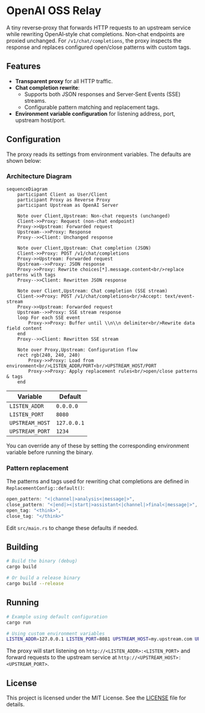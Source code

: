 # OpenAI OSS Relay

A tiny reverse‑proxy that forwards HTTP requests to an upstream service while rewriting OpenAI‑style chat completions. Non‑chat endpoints are proxied unchanged. For `/v1/chat/completions`, the proxy inspects the response and replaces configured open/close patterns with custom tags.

## Features

- **Transparent proxy** for all HTTP traffic.
- **Chat completion rewrite**:
  - Supports both JSON responses and Server‑Sent Events (SSE) streams.
  - Configurable pattern matching and replacement tags.
- **Environment variable configuration** for listening address, port, upstream host/port.

## Configuration

The proxy reads its settings from environment variables. The defaults are shown below:

### Architecture Diagram

```mermaid
sequenceDiagram
    participant Client as User/Client
    participant Proxy as Reverse Proxy
    participant Upstream as OpenAI Server

    Note over Client,Upstream: Non-chat requests (unchanged)
    Client->>Proxy: Request (non-chat endpoint)
    Proxy->>Upstream: Forwarded request
    Upstream-->>Proxy: Response
    Proxy-->>Client: Unchanged response

    Note over Client,Upstream: Chat completion (JSON)
    Client->>Proxy: POST /v1/chat/completions
    Proxy->>Upstream: Forwarded request
    Upstream-->>Proxy: JSON response
    Proxy->>Proxy: Rewrite choices[*].message.content<br/>replace patterns with tags
    Proxy-->>Client: Rewritten JSON response

    Note over Client,Upstream: Chat completion (SSE stream)
    Client->>Proxy: POST /v1/chat/completions<br/>Accept: text/event-stream
    Proxy->>Upstream: Forwarded request
    Upstream-->>Proxy: SSE stream response
    loop For each SSE event
        Proxy->>Proxy: Buffer until \\n\\n delimiter<br/>Rewrite data field content
    end
    Proxy-->>Client: Rewritten SSE stream

    Note over Proxy,Upstream: Configuration flow
    rect rgb(240, 240, 240)
        Proxy->>Proxy: Load from environment<br/>LISTEN_ADDR/PORT<br/>UPSTREAM_HOST/PORT
        Proxy->>Proxy: Apply replacement rules<br/>open/close patterns & tags
    end
```

| Variable        | Default   |
|-----------------|-----------|
| `LISTEN_ADDR`   | `0.0.0.0` |
| `LISTEN_PORT`   | `8080`    |
| `UPSTREAM_HOST` | `127.0.0.1` |
| `UPSTREAM_PORT` | `1234`    |

You can override any of these by setting the corresponding environment variable before running the binary.

### Pattern replacement

The patterns and tags used for rewriting chat completions are defined in `ReplacementConfig::default()`:

```rust
open_pattern: "<|channel|>analysis<|message|>",
close_pattern: "<|end|><|start|>assistant<|channel|>final<|message|>",
open_tag: "<think>",
close_tag: "</think>"
```

Edit `src/main.rs` to change these defaults if needed.

## Building

```sh
# Build the binary (debug)
cargo build

# Or build a release binary
cargo build --release
```

## Running

```sh
# Example using default configuration
cargo run

# Using custom environment variables
LISTEN_ADDR=127.0.0.1 LISTEN_PORT=8081 UPSTREAM_HOST=my.upstream.com UPSTREAM_PORT=5000 cargo run
```

The proxy will start listening on `http://<LISTEN_ADDR>:<LISTEN_PORT>` and forward requests to the upstream service at `http://<UPSTREAM_HOST>:<UPSTREAM_PORT>`.

## License

This project is licensed under the MIT License. See the [LICENSE](LICENSE) file for details.
